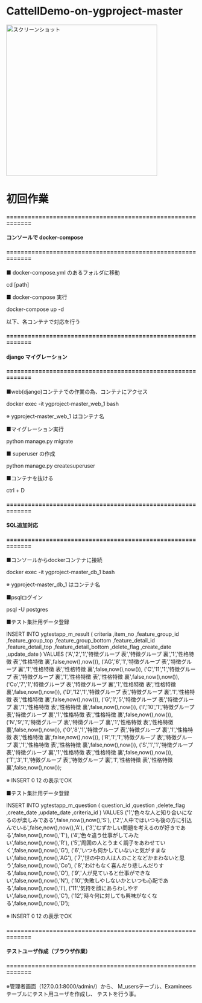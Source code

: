 # CattellDemo-on-ygproject-master
<img width="400" alt="スクリーンショット" src="https://i.gyazo.com/cc0b2fb64ac045f0fccb65dd578d8776.png">

# 初回作業

#### ============================================================
#### コンソールで docker-compose
#### ============================================================

■ docker-compose.yml のあるフォルダに移動

cd [path]

■ docker-compose 実行

docker-compose up -d

以下、各コンテナで対応を行う


#### ============================================================
#### django マイグレーション
#### ============================================================

■web(django)コンテナでの作業の為、コンテナにアクセス

docker exec -it ygproject-master_web_1 bash

※ ygproject-master_web_1 はコンテナ名

■マイグレーション実行

python manage.py migrate

■ superuser の作成

python manage.py createsuperuser

■コンテナを抜ける

ctrl + D

#### ============================================================
#### SQL追加対応
#### ============================================================

■コンソールからdockerコンテナに接続

docker exec -it ygproject-master_db_1 bash

※ ygproject-master_db_1 はコンテナ名

■psqlログイン

psql -U postgres

■テスト集計用データ登録

INSERT
  INTO
    ygtestapp_m_result (
      criteria
      ,item_no
      ,feature_group_id
      ,feature_group_top
      ,feature_group_bottom
      ,feature_detail_id
      ,feature_detail_top
      ,feature_detail_bottom
      ,delete_flag
      ,create_date
      ,update_date
    )
  VALUES
    ('A','2','1','特徴グループ 表','特徴グループ 裏','1','性格特徴 表','性格特徴 裏',false,now(),now()),
    ('AG','6','1','特徴グループ 表','特徴グループ 裏','1','性格特徴 表','性格特徴 裏',false,now(),now()),
    ('C','11','1','特徴グループ 表','特徴グループ 裏','1','性格特徴 表','性格特徴 裏',false,now(),now()),
    ('Co','7','1','特徴グループ 表','特徴グループ 裏','1','性格特徴 表','性格特徴 裏',false,now(),now()),
    ('D','12','1','特徴グループ 表','特徴グループ 裏','1','性格特徴 表','性格特徴 裏',false,now(),now()),
    ('G','1','5','特徴グループ 表','特徴グループ 裏','1','性格特徴 表','性格特徴 裏',false,now(),now()),
    ('I','10','1','特徴グループ 表','特徴グループ 裏','1','性格特徴 表','性格特徴 裏',false,now(),now()),
    ('N','9','1','特徴グループ 表','特徴グループ 裏','1','性格特徴 表','性格特徴 裏',false,now(),now()),
    ('O','8','1','特徴グループ 表','特徴グループ 裏','1','性格特徴 表','性格特徴 裏',false,now(),now()),
    ('R','1','1','特徴グループ 表','特徴グループ 裏','1','性格特徴 表','性格特徴 裏',false,now(),now()),
    ('S','1','1','特徴グループ 表','特徴グループ 裏','1','性格特徴 表','性格特徴 裏',false,now(),now()),
    ('T','3','1','特徴グループ 表','特徴グループ 裏','1','性格特徴 表','性格特徴 裏',false,now(),now());

※ INSERT 0 12 の表示でOK

■テスト集計用データ登録

INSERT
  INTO
    ygtestapp_m_question (
      question_id
      ,question
      ,delete_flag
      ,create_date
      ,update_date
      ,criteria_id
    )
  VALUES
    ('1','色々な人と知り合いになるのが楽しみである',false,now(),now(),'S'),
    ('2','人中ではいつも後の方に引込んでいる',false,now(),now(),'A'),
    ('3','むずかしい問題を考えるのが好きである',false,now(),now(),'T'),
    ('4','色々違う仕事がしてみたい',false,now(),now(),'R'),
    ('5','周囲の人とうまく調子をあわせていく',false,now(),now(),'G'),
    ('6','いつも何かしていないと気がすまない',false,now(),now(),'AG'),
    ('7','世の中の人は人のことなどかまわないと思う',false,now(),now(),'Co'),
    ('8','わけもなく喜んだり悲しんだりする',false,now(),now(),'O'),
    ('9','人が見ていると仕事ができない',false,now(),now(),'N'),
    ('10','失敗しやしないかといつも心配である',false,now(),now(),'I'),
    ('11','気持を顔にあらわしやすい',false,now(),now(),'C'),
    ('12','時々何に対しても興味がなくなる',false,now(),now(),'D');

※ INSERT 0 12 の表示でOK


#### ============================================================
#### テストユーザ作成（ブラウザ作業）
#### ============================================================

※管理者画面（127.0.0.1:8000/admin/）から、
M_usersテーブル、Examineesテーブルにテスト用ユーザを作成し、
テストを行う事。
